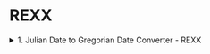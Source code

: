 # REXX
<details>
  <summary> 1. Julian Date to Gregorian Date Converter - REXX </summary>
 <br />
  
**Input :** Julian Date    - YYYYDDD <br />
**Output:** Gregorian Date - YYYYMMDD <br />
**Exit  :** Type QUIT <br />

**Modification**
- Initial Release - 2023-09-10
- Updated Version - 2023-09-10
  - Updated the code to correctly calculate the Day of week
  - Earlier version wasn't giving correct Day of week if the date < 1973001
  - Added the logic check for days in the input Julian date
  - Updated the logic to find the Gregorian Date using the in-built DATE() function in REXX

**Basic Validations Performed:**
 - Input date is not blank
 - Input date is of 7 length
 - Input date if of Number datatype
 - Input date day is in range from 1 to 365 (366 for Leap year)

**REXX Code**: 
  - [JUL2GREG - Explict Error Checks](https://github.com/Mahaboob-Khan/Mainframe/blob/main/REXX/JUL2GREG.rexx)
  - [JUL2GRG2 - Error Handling using SIGNAL](https://github.com/Mahaboob-Khan/Mainframe/blob/main/REXX/JUL2GRG2.rexx)

**Testing:**
![JUL2GREG](/REXX/files/Julian_to_Gregorian.PNG)
</details>
